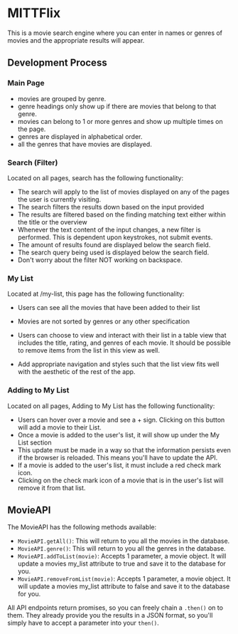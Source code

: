 # MITTFlix 

This is a movie search engine where you can enter in names or genres of movies and the appropriate results will appear. 

## Development Process

### Main Page

- movies are grouped by genre.
- genre headings only show up if there are movies that belong to that genre.
- movies can belong to 1 or more genres and show up multiple times on the page.
- genres are displayed in alphabetical order.
- all the genres that have movies are displayed.

### Search (Filter)

Located on all pages, search has the following functionality:

- The search will apply to the list of movies displayed on any of the pages the user is currently visiting.
- The search filters the results down based on the input provided
- The results are filtered based on the finding matching text either within the title or the overview
- Whenever the text content of the input changes, a new filter is performed. This is dependent upon keystrokes, not submit events.
- The amount of results found are displayed below the search field.
- The search query being used is displayed below the search field.
- Don't worry about the filter NOT working on backspace.

### My List

Located at /my-list, this page has the following functionality:

- Users can see all the movies that have been added to their list
- Movies are not sorted by genres or any other specification

- Users can choose to view and interact with their list in a table view that includes the title, rating, and genres of each movie. It should be possible to remove items from the list in this view as well.
- Add appropriate navigation and styles such that the list view fits well with the aesthetic of the rest of the app.

### Adding to My List

Located on all pages, Adding to My List has the following functionality:

- Users can hover over a movie and see a + sign. Clicking on this button will add a movie to their List.
- Once a movie is added to the user's list, it will show up under the My List section
- This update must be made in a way so that the information persists even if the browser is reloaded. This means you'll have to update the API.
- If a movie is added to the user's list, it must include a red check mark icon.
- Clicking on the check mark icon of a movie that is in the user's list will remove it from that list.

## MovieAPI

The MovieAPI has the following methods available:

- `MovieAPI.getAll()`: This will return to you all the movies in the database.
- `MovieAPI.genre()`: This will return to you all the genres in the database.
- `MovieAPI.addToList(movie)`: Accepts 1 parameter, a movie object. It will update a movies my_list attribute to true and save it to the database for you.
- `MovieAPI.removeFromList(movie)`: Accepts 1 parameter, a movie object. It will update a movies my_list attribute to false and save it to the database for you.

All API endpoints return promises, so you can freely chain a `.then()` on to them. They already provide you the results in a JSON format, so you'll simply have to accept a parameter into your `then()`.
